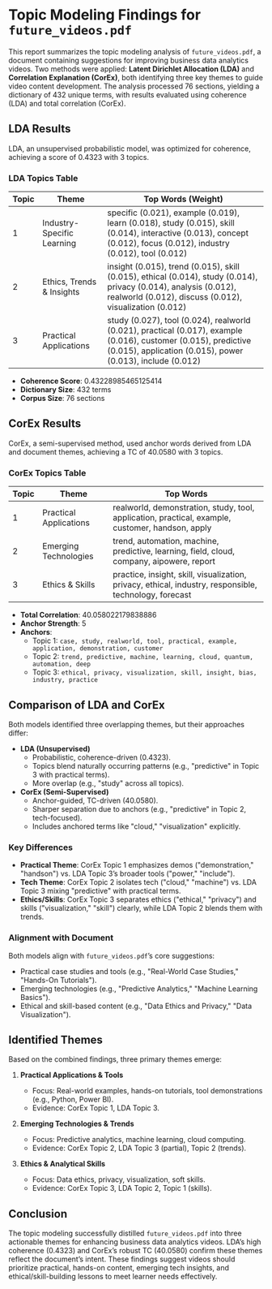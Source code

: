 # Topic Modeling Findings for `future_videos.pdf`

This report summarizes the topic modeling analysis of `future_videos.pdf`, a document containing suggestions for improving business data analytics videos. Two methods were applied: **Latent Dirichlet Allocation (LDA)** and **Correlation Explanation (CorEx)**, both identifying three key themes to guide video content development. The analysis processed 76 sections, yielding a dictionary of 432 unique terms, with results evaluated using coherence (LDA) and total correlation (CorEx).

## LDA Results
LDA, an unsupervised probabilistic model, was optimized for coherence, achieving a score of 0.4323 with 3 topics.

### LDA Topics Table
| Topic | Theme                     | Top Words (Weight)                                                                 |
|-------|---------------------------|-----------------------------------------------------------------------------------|
| 1     | Industry-Specific Learning| specific (0.021), example (0.019), learn (0.018), study (0.015), skill (0.014), interactive (0.013), concept (0.012), focus (0.012), industry (0.012), tool (0.012) |
| 2     | Ethics, Trends & Insights | insight (0.015), trend (0.015), skill (0.015), ethical (0.014), study (0.014), privacy (0.014), analysis (0.012), realworld (0.012), discuss (0.012), visualization (0.012) |
| 3     | Practical Applications    | study (0.027), tool (0.024), realworld (0.021), practical (0.017), example (0.016), customer (0.015), predictive (0.015), application (0.015), power (0.013), include (0.012) |

- **Coherence Score**: 0.43228985465125414
- **Dictionary Size**: 432 terms
- **Corpus Size**: 76 sections

## CorEx Results
CorEx, a semi-supervised method, used anchor words derived from LDA and document themes, achieving a TC of 40.0580 with 3 topics.

### CorEx Topics Table
| Topic | Theme                     | Top Words                                                                 |
|-------|---------------------------|--------------------------------------------------------------------------|
| 1     | Practical Applications    | realworld, demonstration, study, tool, application, practical, example, customer, handson, apply |
| 2     | Emerging Technologies     | trend, automation, machine, predictive, learning, field, cloud, company, aipowere, report |
| 3     | Ethics & Skills           | practice, insight, skill, visualization, privacy, ethical, industry, responsible, technology, forecast |

- **Total Correlation**: 40.058022179838886
- **Anchor Strength**: 5
- **Anchors**:
  - Topic 1: `case, study, realworld, tool, practical, example, application, demonstration, customer`
  - Topic 2: `trend, predictive, machine, learning, cloud, quantum, automation, deep`
  - Topic 3: `ethical, privacy, visualization, skill, insight, bias, industry, practice`

## Comparison of LDA and CorEx
Both models identified three overlapping themes, but their approaches differ:
- **LDA (Unsupervised)**
  - Probabilistic, coherence-driven (0.4323).
  - Topics blend naturally occurring patterns (e.g., "predictive" in Topic 3 with practical terms).
  - More overlap (e.g., "study" across all topics).
- **CorEx (Semi-Supervised)**
  - Anchor-guided, TC-driven (40.0580).
  - Sharper separation due to anchors (e.g., "predictive" in Topic 2, tech-focused).
  - Includes anchored terms like "cloud," "visualization" explicitly.

### Key Differences
- **Practical Theme**: CorEx Topic 1 emphasizes demos ("demonstration," "handson") vs. LDA Topic 3’s broader tools ("power," "include").
- **Tech Theme**: CorEx Topic 2 isolates tech ("cloud," "machine") vs. LDA Topic 3 mixing "predictive" with practical terms.
- **Ethics/Skills**: CorEx Topic 3 separates ethics ("ethical," "privacy") and skills ("visualization," "skill") clearly, while LDA Topic 2 blends them with trends.

### Alignment with Document
Both models align with `future_videos.pdf`’s core suggestions:
- Practical case studies and tools (e.g., "Real-World Case Studies," "Hands-On Tutorials").
- Emerging technologies (e.g., "Predictive Analytics," "Machine Learning Basics").
- Ethical and skill-based content (e.g., "Data Ethics and Privacy," "Data Visualization").

## Identified Themes
Based on the combined findings, three primary themes emerge:
1. **Practical Applications & Tools**
   - Focus: Real-world examples, hands-on tutorials, tool demonstrations (e.g., Python, Power BI).
   - Evidence: CorEx Topic 1, LDA Topic 3.
   
2. **Emerging Technologies & Trends**
   - Focus: Predictive analytics, machine learning, cloud computing.
   - Evidence: CorEx Topic 2, LDA Topic 3 (partial), Topic 2 (trends).
   
3. **Ethics & Analytical Skills**
   - Focus: Data ethics, privacy, visualization, soft skills.
   - Evidence: CorEx Topic 3, LDA Topic 2, Topic 1 (skills).

## Conclusion
The topic modeling successfully distilled `future_videos.pdf` into three actionable themes for enhancing business data analytics videos. LDA’s high coherence (0.4323) and CorEx’s robust TC (40.0580) confirm these themes reflect the document’s intent. These findings suggest videos should prioritize practical, hands-on content, emerging tech insights, and ethical/skill-building lessons to meet learner needs effectively.